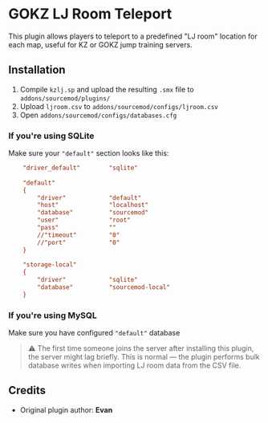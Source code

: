 # GOKZ LJ Room Teleport

This plugin allows players to teleport to a predefined "LJ room" location for each map, useful for KZ or GOKZ jump training servers.

## Installation

1. Compile `kzlj.sp` and upload the resulting `.smx` file to `addons/sourcemod/plugins/`
2. Upload  `ljroom.csv` to `addons/sourcemod/configs/ljroom.csv`
3. Open `addons/sourcemod/configs/databases.cfg`

### If you're using SQLite

Make sure your `"default"` section looks like this:

```cfg
	"driver_default"		"sqlite"
	
	"default"
	{
		"driver"			"default"
		"host"				"localhost"
		"database"			"sourcemod"
		"user"				"root"
		"pass"				""
		//"timeout"			"0"
		//"port"			"0"
	}
	
	"storage-local"
	{
		"driver"			"sqlite"
		"database"			"sourcemod-local"
	}
```

### If you're using MySQL

Make sure you have configured `"default"` database


> ⚠️ The first time someone joins the server after installing this plugin, the server might lag briefly.
 This is normal — the plugin performs bulk database writes when importing LJ room data from the CSV file.

## Credits

- Original plugin author: **Evan**
